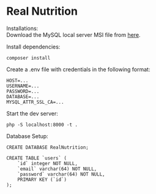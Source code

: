 # Real Nutrition

Installations: <br>
Download the MySQL local server MSI file from [here](https://dev.mysql.com/downloads/file/?id=516926).


Install dependencies: 
```
composer install
```
Create a .env file with credentials in the following format:
```
HOST=...
USERNAME=...
PASSWORD=...
DATABASE=...
MYSQL_ATTR_SSL_CA=...
```
Start the dev server: 
```
php -S localhost:8000 -t .
```

Database Setup:

```
CREATE DATABASE RealNutrition;

CREATE TABLE `users` (
    `id` integer NOT NULL,
    `email` varchar(64) NOT NULL,
    `password` varchar(64) NOT NULL,
    PRIMARY KEY (`id`)
);
```
